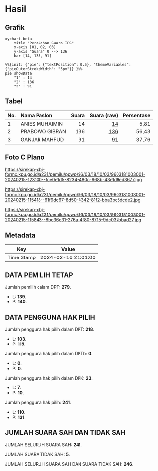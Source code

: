 # Hasil

## Grafik

```mermaid
xychart-beta
    title "Perolehan Suara TPS"
    x-axis [01, 02, 03]
    y-axis "Suara" 0 --> 136
    bar [14, 136, 91]
```

```mermaid
%%{init: {"pie": {"textPosition": 0.5}, "themeVariables": {"pieOuterStrokeWidth": "5px"}} }%%
pie showData
    "1" : 14
    "2" : 136
    "3" : 91
```

## Tabel

| No. | Nama Paslon    | Suara | Suara (raw) | Persentase |
|:--- |:-------------- | -----:| -----------:| ----------:|
| 1   | ANIES MUHAIMIN | 14    | [14][p-1]   | 5,81       |
| 2   | PRABOWO GIBRAN | 136   | [136][p-2]  | 56,43      |
| 3   | GANJAR MAHFUD  | 91    | [91][p-3]   | 37,76      |


[p-1]: https://github.com/gigit-pemilu/pemilu-2024-96-papua-barat-daya/blob/main/pilpres/hitung-suara/sub/96-papua-barat-daya/sub/03-raja-ampat/sub/18-kota-waisai/sub/1003-bonkawir/sub/001-tps/sub/paslon-1.txt
[p-2]: https://github.com/gigit-pemilu/pemilu-2024-96-papua-barat-daya/blob/main/pilpres/hitung-suara/sub/96-papua-barat-daya/sub/03-raja-ampat/sub/18-kota-waisai/sub/1003-bonkawir/sub/001-tps/sub/paslon-2.txt
[p-3]: https://github.com/gigit-pemilu/pemilu-2024-96-papua-barat-daya/blob/main/pilpres/hitung-suara/sub/96-papua-barat-daya/sub/03-raja-ampat/sub/18-kota-waisai/sub/1003-bonkawir/sub/001-tps/sub/paslon-3.txt

## Foto C Plano

https://sirekap-obj-formc.kpu.go.id/a231/pemilu/ppwp/96/03/18/10/03/9603181003001-20240215-123100--fce0e1d5-8234-480c-968b-43e1d9ed3677.jpg

https://sirekap-obj-formc.kpu.go.id/a231/pemilu/ppwp/96/03/18/10/03/9603181003001-20240215-115418--61f9dc67-8d50-4342-81f2-bba3bc5dcde2.jpg

https://sirekap-obj-formc.kpu.go.id/a231/pemilu/ppwp/96/03/18/10/03/9603181003001-20240215-115843--8bc36e31-276a-4f80-8715-9dc037bbad27.jpg


## Metadata

| Key        | Value               |
| ---------- | ------------------- |
| Time Stamp | 2024-02-16 21:01:00 |


## DATA PEMILIH TETAP

Jumlah pemilih dalam DPT: **279**.
 * L: **139**.
 * P: **140**.

## DATA PENGGUNA HAK PILIH

Jumlah pengguna hak pilih dalam DPT: **218**.
 * L: **103**.
 * P: **115**.

Jumlah pengguna hak pilih dalam DPTb: **0**.
 * L: **0**.
 * P: **0**.

Jumlah pengguna hak pilih dalam DPK: **23**.
 * L: **7**.
 * P: **10**.

Jumlah pengguna hak pilih: **241**.
 * L: **110**.
 * P: **131**.

## JUMLAH SUARA SAH DAN TIDAK SAH

JUMLAH SELURUH SUARA SAH: **241**.

JUMLAH SUARA TIDAK SAH: **5**.

JUMLAH SELURUH SUARA SAH DAN SUARA TIDAK SAH: **246**.


